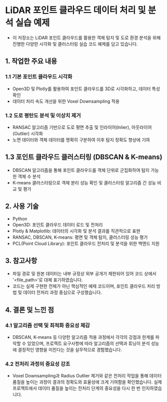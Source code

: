# LiDAR 포인트 클라우드 데이터 처리 및 분석 실습 예제 
- 이 저장소는 LiDAR 포인트 클라우드를 활용한 객체 탐지 및 도로 환경 분석을 위해 진행한 다양한 시각화 및 클러스터링 실습 코드 예제를 담고 있습니다.

## 1. 작업한 주요 내용
### 1.1 기본 포인트 클라우드 시각화
- Open3D 및 Plotly를 활용하여 포인트 클라우드를 3D로 시각화하고, 데이터 특성 확인
- 데이터 처리 속도 개선을 위한 Voxel Downsampling 적용
### 1.2 도로 평탄도 분석 및 이상치 제거
- RANSAC 알고리즘 기반으로 도로 평면 추출 및 인라이어(Inlier), 아웃라이어(Outlier) 시각화
- 노면 데이터와 객체 데이터를 명확히 구분하여 이후 탐지 정확도 향상에 기여
## 1.3 포인트 클라우드 클러스터링 (DBSCAN & K-means)
- DBSCAN 알고리즘을 통해 포인트 클라우드를 객체 단위로 군집화하여 탐지 가능한 객체 수 분석
- K-means 클러스터링으로 객체 분리 성능 확인 및 클러스터링 알고리즘 간 성능 비교 및 평가

## 2. 사용 기술
- Python
- Open3D: 포인트 클라우드 데이터 로드 및 전처리
- Plotly & Matplotlib: 데이터의 시각화 및 분석 결과를 직관적으로 표현
- RANSAC, DBSCAN, K-means: 평면 및 객체 탐지, 클러스터링 성능 평가
- PCL(Point Cloud Library): 포인트 클라우드 전처리 및 분석을 위한 백엔드 지원

## 3. 참고사항
- 파일 경로 및 원본 데이터는 내부 규정상 외부 공개가 제한되어 있어 코드 상에서 '<file_path>'로 대체 표기하였습니다.
- 코드는 실제 구현한 전체가 아닌 핵심적인 예제 코드이며, 포인트 클라우드 처리 방법 및 데이터 전처리 과정 중심으로 구성했습니다.

## 4. 결론 및 느낀 점
### 4.1 알고리즘 선택 및 최적화 중요성 체감
- DBSCAN, K-means 등 다양한 알고리즘 적용 과정에서 각각의 강점과 한계를 파악할 수 있었으며, 프로젝트 요구사항에 따라 알고리즘의 선택과 튜닝이 분석 성능에 결정적인 영향을 미친다는 것을 실무적으로 경험했습니다.
### 4.2 전처리 과정의 중요성 강조
- Voxel Downsampling과 Radius Outlier 제거와 같은 전처리 작업을 통해 데이터 품질을 높이는 과정이 결과의 정확도와 효율성에 크게 기여함을 확인했습니다. 실제 프로젝트에서 데이터 품질을 높이는 전처리 단계의 중요성을 다시 한 번 인지하였습니다.